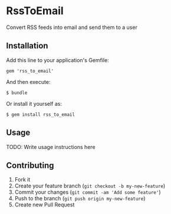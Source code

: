 # RssToEmail

Convert RSS feeds into email and send them to a user

## Installation

Add this line to your application's Gemfile:

    gem 'rss_to_email'

And then execute:

    $ bundle

Or install it yourself as:

    $ gem install rss_to_email

## Usage

TODO: Write usage instructions here

## Contributing

1. Fork it
2. Create your feature branch (`git checkout -b my-new-feature`)
3. Commit your changes (`git commit -am 'Add some feature'`)
4. Push to the branch (`git push origin my-new-feature`)
5. Create new Pull Request
